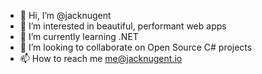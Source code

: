 - 👋 Hi, I’m @jacknugent
- 👀 I’m interested in beautiful, performant web apps
- 🌱 I’m currently learning .NET
- 💞️ I’m looking to collaborate on Open Source C# projects
- 📫 How to reach me me@jacknugent.io

<!---
jacknugent/jacknugent is a ✨ special ✨ repository because its `README.md` (this file) appears on your GitHub profile.
You can click the Preview link to take a look at your changes.
--->

